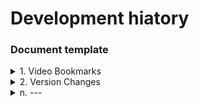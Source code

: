 # Development hiatory

### Document template
<details>
  <summary>1. Video Bookmarks</summary>

  Topic -- Dash  
  [2024_12_09 am](https://www.youtube.com/watch?v=5tjNyU8aLbM&t=6683s)  
  3:37:45 Initiate Dash Page  
  1:01:23 End of Pulldown menu  
  1:44:43 DataTable  
  1:51:23 End of Table  
    
</details>
<details>
  <summary>2. Version Changes</summary>
  
  20241215 0935 -- HomeWork_0 : Dash Page with default table  
    
</details>
<details>
  <summary>n. ---</summary>
  
    a---
</details>


[]()    
[]()    
[]()    
